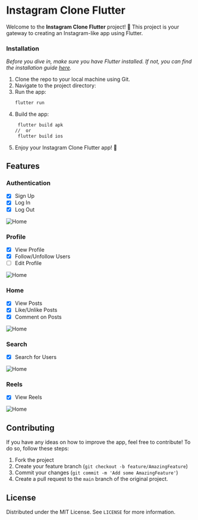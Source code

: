 # Instagram Clone Flutter

Welcome to the **Instagram Clone Flutter** project! 🎉
This project is your gateway to creating an Instagram-like app using Flutter.

### Installation
_Before you dive in, make sure you have Flutter installed. If not, you can find the installation guide [here](https://flutter.dev/docs/get-started/install)._

1. Clone the repo to your local machine using Git.
2. Navigate to the project directory:
3. Run the app:
   ```sh
   flutter run
   ```
4. Build the app:
   ```sh
    flutter build apk
   //  or
    flutter build ios
    ```
5. Enjoy your Instagram Clone Flutter app! 🚀

## Features

### Authentication
- [x] Sign Up
- [x] Log In
- [x] Log Out

![Home](assets/gifs/5.gif)

### Profile
- [x] View Profile
- [x] Follow/Unfollow Users
- [ ] Edit Profile

![Home](assets/gifs/6.gif)

### Home
- [x] View Posts
- [x] Like/Unlike Posts
- [x] Comment on Posts

![Home](assets/gifs/1.gif)

### Search
- [x] Search for Users

![Home](assets/gifs/3.gif)

### Reels
- [x] View Reels

![Home](assets/gifs/2.gif)

## Contributing
If you have any ideas on how to improve the app, feel free to contribute! To do so, follow these steps:

1. Fork the project
2. Create your feature branch (`git checkout -b feature/AmazingFeature`)
3. Commit your changes (`git commit -m 'Add some AmazingFeature'`)
4. Create a pull request to the `main` branch of the original project.

## License
Distributed under the MIT License. See `LICENSE` for more information.
